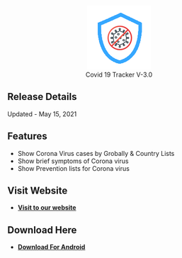 <p align="center">
<img src="https://raw.githubusercontent.com/micaljohn60/covid19tracker.com/master/images/ic_launcher.png" width="auto"><br>
Covid 19 Tracker V-3.0
</p>

## Release Details

Updated - May 15, 2021

## Features
- Show Corona Virus cases by Grobally & Country Lists
- Show brief symptoms of Corona virus
- Show Prevention lists for Corona virus

## Visit Website
- **[Visit to our website](https://micaljohn60.github.io/covid19tracker.com/)**

## Download Here
- **[Download For Android](https://github.com/micaljohn60/covid19tracker.com/releases/download/v3.0/Covid.19.Tracker.apk)**
